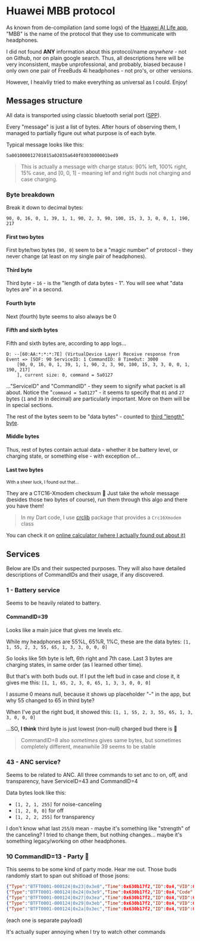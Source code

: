 # Huawei MBB protocol
As known from de-compilation (and some logs) of the [Huawei AI Life app](https://consumer.huawei.com/pl/campaign/ai-life-app/), "MBB" is the name of the protocol that they use to communicate with headphones.

I did not found **ANY** information about this protocol/name *anywhere* - not on Github, nor on plain google search. Thus, all descriptions here will be very inconsistent, maybe unprofessional, and probably, biased because I only own one pair of FreeBuds 4i headphones - not pro's, or other versions.

However, I heaivliy tried to make everything as universal as I could. Enjoy!

## Messages structure
All data is transported using classic bluetooth serial port ([SPP](https://en.wikipedia.org/wiki/List_of_Bluetooth_profiles#Serial_Port_Profile_(SPP))).

Every "message" is just a list of bytes. After hours of observing them, I managed to partially figure out what purpose is of each byte.

Typical message looks like this:

`5a001000012701015a02035a640f0303000001bed9`

> This is actually a message with charge status: 90% left, 100% right, 15% case, and [0, 0, 1] - meaning lef and right buds not charging and case charging.

### Byte breakdown
Break it down to decimal bytes:

`90, 0, 16, 0, 1, 39, 1, 1, 90, 2, 3, 90, 100, 15, 3, 3, 0, 0, 1, 190, 217`

#### First two bytes
First byte/two bytes (`90, 0`) seem to be a "magic number" of protocol - they never change (at least on my single pair of headphones).

#### Third byte
Third byte - `16` - is the "length of data bytes - 1". You will see what "data bytes are" in a second.

#### Fourth byte
Next (fourth) byte seems to also always be 0

#### Fifth and sixth bytes
Fifth and sixth bytes are, according to app logs...
```
D: --[60:AA:*:*:*:7E] (VirtualDevice Layer) Receive response from Event => [SOF: 90 ServiceID: 1 CommandID: 8 TimeOut: 3000
    [90, 0, 16, 0, 1, 39, 1, 1, 90, 2, 3, 90, 100, 15, 3, 3, 0, 0, 1, 190, 217]
    ], current size: 0, command = 5a0127
```
..."ServiceID" and "CommandID" - they seem to signify what packet is all about. Notice the "`command = 5a0127`" - it seems to specify that `01` and `27` bytes (`1` and `39` in decimal) are particularly important. More on them will be in special sections.

The rest of the bytes seem to be "data bytes" - counted to [third "length" byte](#third-byte).

#### Middle bytes
Thus, rest of bytes contain actual data - whether it be battery level, or charging state, or something else - with exception of...

#### Last two bytes
<sub>With a sheer luck, I found out that...<sub>

They are a CTC16-Xmodem checksum 🎉 Just take the *whole* message (besides those two bytes of course), run them through this algo and there you have them!

> In my Dart code, I use [crclib](https://pub.dev/packages/crclib) package that provides a `Crc16Xmodem` class

You can check it on [online calculator (where I actually found out about it)](https://www.lammertbies.nl/comm/info/crc-calculation)


## Services
Below are IDs and their suspected purposes. They will also have detailed descriptions of CommandIDs and their usage, if any discovered.

### 1 - Battery service
Seems to be heavily related to battery.

#### CommandID=39 
Looks like a main juice that gives me levels etc.

While my headphones are 55%L, 65%R, 1%C, these are the data bytes:
`[1, 1, 55, 2, 3, 55, 65, 1, 3, 3, 0, 0, 0]`

So looks like 5th byte is left, 6th right and 7th case. Last 3 bytes are charging states, in same order (as I learned other time).

But that's with both buds out. If I put the left bud in case and close it, it gives me this:
`[1, 1, 65, 2, 3, 0, 65, 1, 3, 3, 0, 0, 0]`

I assume 0 means null, because it shows up placeholder "-" in the app, but why 55 changed to 65 in third byte?

When I've put the right bud, it showed this:
`[1, 1, 55, 2, 3, 55, 65, 1, 3, 3, 0, 0, 0]`

...SO, **I think** third byte is just lowest (non-null) charged bud there is 👀

> CommandID=8 also *sometimes* gives same bytes, but sometimes completely different, meanwhile 39 seems to be stable

### 43 - ANC service?
Seems to be related to ANC. All three commands to set anc to on, off, and transparency, have ServiceID=43 and CommandID=4

Data bytes look like this:
- `[1, 2, 1, 255]` for noise-canceling
- `[1, 2, 0, 0]` for off
- `[1, 2, 2, 255]` for transparency

I don't know what last `255`/`0` mean - maybe it's something like "strength" of the canceling? I tried to change them, but nothing changes... maybe it's something legacy/working on other headphones.

### 10 CommandID=13 - Party :tada:
This seems to be some kind of party mode. Hear me out. Those buds randomly start to span out shitload of those jsons:

```json
{"Type":"BTFT0001-000124|0x23|0x3e8","Time":0x630b17f2,"ID":0x4,"VID":0x16fe2498,"Ver":"1.9.0.198","Code":0x1,"SubCode":0x1}
{"Type":"BTFT0001-000124|0x24|0x3e9","Time":0x630b17f2,"ID":0x4,"Code":0x7,"SubCode":0x1}
{"Type":"BTFT0001-000124|0x27|0x3ea","Time":0x630b17f2,"ID":0x4,"VID":0x16fe2498,"Ver":"1.9.0.198","Code":0x4,"SubCode":0x0}
{"Type":"BTFT0001-000124|0x29|0x3eb","Time":0x630b17f2,"ID":0x4,"VID":0x16fe2498,"Ver":"1.9.0.198","Code":0x1,"SubCode":0xf}
{"Type":"BTFT0001-000124|0x2a|0x3ec","Time":0x630b17f2,"ID":0x4,"VID":0x16fe2498,"Ver":"1.9.0.198","Code":0x2,"SubCode":0xa}
```
(each one is separate payload)

It's actually super annoying when I try to watch other commands